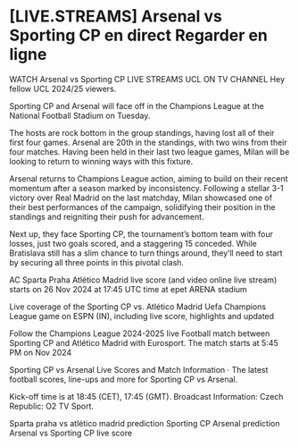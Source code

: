 # [LIVE.STREAMS] Arsenal vs Sporting CP en direct Regarder en ligne
WATCH Arsenal vs Sporting CP LIVE STREAMS UCL ON TV CHANNEL Hey fellow UCL 2024/25 viewers.

Sporting CP and Arsenal will face off in the Champions League at the National Football Stadium on Tuesday.

The hosts are rock bottom in the group standings, having lost all of their first four games. Arsenal are 20th in the standings, with two wins from their four matches. Having been held in their last two league games, Milan will be looking to return to winning ways with this fixture.

Arsenal returns to Champions League action, aiming to build on their recent momentum after a season marked by inconsistency. Following a stellar 3-1 victory over Real Madrid on the last matchday, Milan showcased one of their best performances of the campaign, solidifying their position in the standings and reigniting their push for advancement.

Next up, they face Sporting CP, the tournament’s bottom team with four losses, just two goals scored, and a staggering 15 conceded. While Bratislava still has a slim chance to turn things around, they’ll need to start by securing all three points in this pivotal clash.

AC Sparta Praha Atlético Madrid live score (and video online live stream) starts on 26 Nov 2024 at 17:45 UTC time at epet ARENA stadium

Live coverage of the Sporting CP vs. Atlético Madrid Uefa Champions League game on ESPN (IN), including live score, highlights and updated

Follow the Champions League 2024-2025 live Football match between Sporting CP and Atlético Madrid with Eurosport. The match starts at 5:45 PM on Nov 2024

Sporting CP vs Arsenal Live Scores and Match Information · The latest football scores, line-ups and more for Sporting CP vs Arsenal.

Kick-off time is at 18:45 (CET), 17:45 (GMT). Broadcast Information: Czech Republic: O2 TV Sport.

Sparta praha vs atlético madrid prediction
Sporting CP Arsenal prediction
Arsenal vs Sporting CP live score
